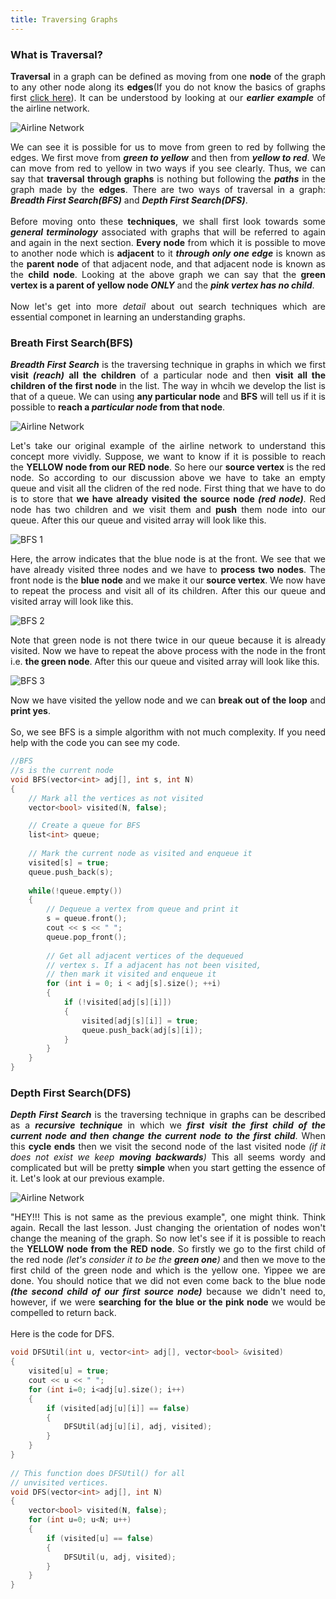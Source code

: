 ```yaml
---
title: Traversing Graphs
---
```


### What is Traversal?

<div style="text-align: justify">
<b>Traversal</b> in a graph can be defined as moving from one <b>node</b> of the graph to any other node along its <b>edges</b>(If you do not know the basics of graphs first <a href="https://vaibhav2001.github.io/Introduction-To-Graphs/">click here</a>). It can be understood by looking at our <em><b>earlier example</b></em> of the airline network.
</div>

![Airline Network](/images/Graph_1.png "Airline Network")

<div style="text-align: justify">
We can see it is possible for us to move from green to red by follwing the edges. We first move from <em><b>green to yellow</b></em> and then from <em><b>yellow to red</b></em>. We can move from red to yellow in two ways if you see clearly. Thus, we can say that <b>traversal through graphs</b> is nothing but following the <em><b>paths</b></em> in the graph made by the <b>edges</b>. There are two ways of traversal in a graph: <em><b>Breadth First Search(BFS)</b></em> and <em><b>Depth First Search(DFS)</b></em>. 
<br>
<br>
  Before moving onto these <b>techniques</b>, we shall first look towards some <em><b>general terminology</b></em> associated with graphs that will be referred to again and again in the next section. <b>Every node</b> from which it is possible to move to another node which is <b>adjacent</b> to it <em><b>through only one edge</b></em> is known as the <b>parent node</b> of that adjacent node, and that adjacent node is known as the <b>child node</b>. Looking at the above graph we can say that the <b>green vertex is a parent of yellow node <em>ONLY</em></b> and the <em><b>pink vertex has no child</b></em>.
<br>
<br>
  Now let's get into more <em>detail</em> about out search techniques which are essential componet in learning an understanding graphs.
</div>

### Breath First Search(BFS) 

<div style="text-align: justify">
  <em><b>Breadth First Search</b></em> is the traversing technique in graphs in which we first <b>visit<em> (reach)</em></b> <b>all the children</b> of a particular node and then <b>visit all the children of the first node</b> in the list. The way in whcih we develop the list is that of a queue. We can using <b>any particular node</b> and <b>BFS</b> will tell us if it is possible to <b>reach a <em>particular node</em> from that node</b>.
</div>

![Airline Network](/images/Graph_1.png "Airline Network")

<div style="text-align: justify">
  Let's take our original example of the airline network to understand this concept more vividly. Suppose, we want to know if it is possible to reach the <b>YELLOW node from our RED node</b>. So here our <b>source vertex</b> is the red node. So according to our discussion above we have to take an empty queue and visit all the clidren of the red node. First thing that we have to do is to store that <b>we have already visited the source node <em>(red node)</em></b>. Red node has two  children and we visit them and <b>push</b> them node into our queue. After this our queue and visited array will look like this.
</div>

![BFS 1](/images/BFS_1.png "BFS 1")

<div style="text-align: justify">
  Here, the arrow indicates that the blue node is at the front. We see that we have already visited three nodes and we have to <b>process two nodes</b>. The front node is the <b>blue node</b> and we make it our <b>source vertex</b>. We now have to repeat the process and visit all of its children. After this our queue and visited array will look like this.
</div>

![BFS 2](/images/BFS_2.png "BFS 2")

<div style="text-align: justify">
  Note that green node is not there twice in our queue because it is already visited. Now we have to repeat the above process with the node in the front i.e. <b>the green node</b>. After this our queue and visited array will look like this.
</div>

![BFS 3](/images/BFS_3.png "BFS 3")

<div style="text-align: justify">
  Now we have visited the yellow node and we can <b>break out of the loop</b> and <b>print yes</b>.
  <br>
  <br>
  So, we see BFS is a simple algorithm with not much complexity. If you need help with the code you can see my code.
</div>

```cpp
//BFS
//s is the current node
void BFS(vector<int> adj[], int s, int N)
{
    // Mark all the vertices as not visited
    vector<bool> visited(N, false);

    // Create a queue for BFS
    list<int> queue;
 
    // Mark the current node as visited and enqueue it
    visited[s] = true;
    queue.push_back(s);
 
    while(!queue.empty())
    {
        // Dequeue a vertex from queue and print it
        s = queue.front();
        cout << s << " ";
        queue.pop_front();
 
        // Get all adjacent vertices of the dequeued
        // vertex s. If a adjacent has not been visited, 
        // then mark it visited and enqueue it
        for (int i = 0; i < adj[s].size(); ++i)
        {
            if (!visited[adj[s][i]])
            {
                visited[adj[s][i]] = true;
                queue.push_back(adj[s][i]);
            }
        }
    }
}
```

### Depth First Search(DFS) 

<div style="text-align: justify">
  <em><b>Depth First Search</b></em> is the traversing technique in graphs can be described as a <em><b>recursive technique</b></em> in which we <em><b>first visit the first child of the current node and then change the current node to the first child</b></em>. When this <b>cycle ends</b> then we visit the second node of the last visited node <em>(if it does not exist we keep <b>moving backwards</b>)</em> This all seems wordy and complicated but will be pretty <b>simple</b> when you start getting the essence of it. Let's look at our previous example.
</div>

![Airline Network](/images/Graph_1re.png "Airline Network")

<div style="text-align: justify">
  "HEY!!! This is not same as the previous example", one might think. Think again. Recall the last lesson. Just changing the orientation of nodes won't change the meaning of the graph. So now let's see if it is possible to reach the <b>YELLOW node from the RED node</b>. So firstly we go to the first child of the red node <em>(let's consider it to be the <b>green one</b>)</em> and then we move to the first child of the green node and which is the yellow one. Yippee we are done. You should notice that we did not even come back to the blue node <em><b>(the second child of our first source node)</b></em> because we didn't need to, however, if we were <b>searching for the blue or the pink node</b> we would be compelled to return back.
  <br>
  <br>
Here is the code for DFS.
</div>

```cpp
void DFSUtil(int u, vector<int> adj[], vector<bool> &visited)
{
    visited[u] = true;
    cout << u << " ";
    for (int i=0; i<adj[u].size(); i++)
    {
        if (visited[adj[u][i]] == false)
        {
            DFSUtil(adj[u][i], adj, visited);
        }
    }
}
 
// This function does DFSUtil() for all 
// unvisited vertices.
void DFS(vector<int> adj[], int N)
{
    vector<bool> visited(N, false);
    for (int u=0; u<N; u++)
    {
        if (visited[u] == false)
        {
            DFSUtil(u, adj, visited);
        }
    }
}
```
